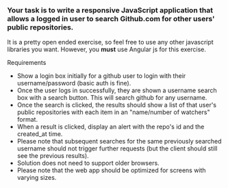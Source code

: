 ### Your task is to write a responsive JavaScript application that allows a logged in user to search Github.com for other users' public repositories.

It is a pretty open ended exercise, so feel free to use any other javascript libraries you want. However, you **must** use Angular js for this exercise.

Requirements
* Show a login box initially for a github user to login with their username/password (basic auth is fine).
* Once the user logs in successfully, they are shown a username search box with a search button. This will search github for any username.
* Once the search is clicked, the results should show a list of that user's public repositories with each item in an "name/number of watchers" format.
* When a result is clicked, display an alert with the repo's id and the created_at time.
* Please note that subsequent searches for the same previously searched username should not trigger further requests (but the client should still see the previous results).
* Solution does not need to support older browsers.
* Please note that the web app should be optimized for screens with varying sizes.
